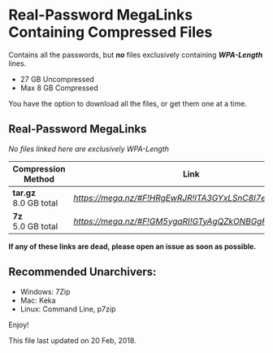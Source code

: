 # Real-Password MegaLinks Containing Compressed Files
Contains all the passwords, but __*no*__ files exclusively containing __*WPA-Length*__ lines.


* 27 GB Uncompressed
* Max 8 GB Compressed

 You have the option to download all the files, or get them one at a time.


## Real-Password MegaLinks
*No files linked here are exclusively WPA-Length*

| Compression Method | Link |
| --- | --- |
| __tar.gz__ <br> 8.0 GB total | *https://mega.nz/#F!HRgEwRJR!lTA3GYxLSnC8I7ecOiFjFA* |
| __7z__ <br> 5.0 GB total |*https://mega.nz/#F!GM5ygaRI!GTyAgQZkONBGgFF7RH0VAg* |


__If any of these links are dead, please open an issue as soon as possible.__



## Recommended Unarchivers:
* Windows: 7Zip
* Mac: Keka
* Linux: Command Line, p7zip




Enjoy!

This file last updated on 20 Feb, 2018.
